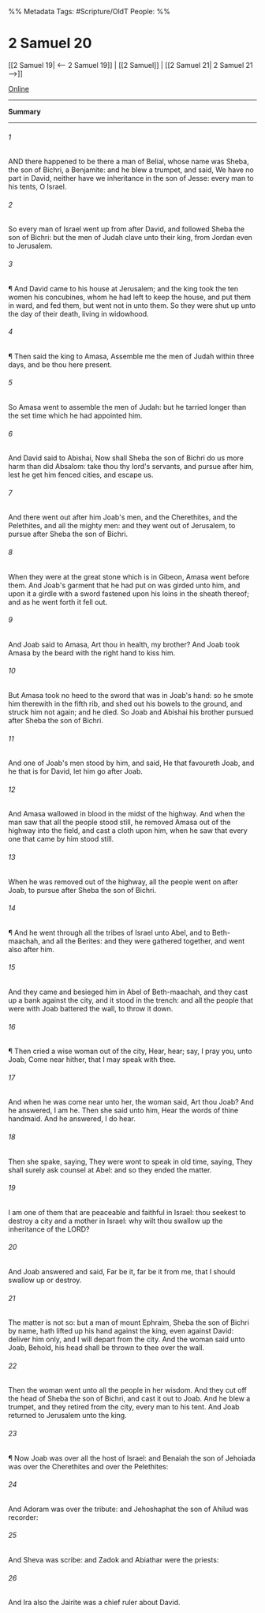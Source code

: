 

%% Metadata
Tags: #Scripture/OldT
People: 
%%
# 2 Samuel 20
[[2 Samuel 19| <-- 2 Samuel 19]] | [[2 Samuel]] | [[2 Samuel 21| 2 Samuel 21 -->]]

[Online](https://churchofjesuschrist.org/study/scriptures/ot/2-sam/20?lang=eng)

---
__Summary__



---

###### 1
AND there happened to be there a man of Belial, whose name was Sheba, the son of Bichri, a Benjamite: and he blew a trumpet, and said, We have no part in David, neither have we inheritance in the son of Jesse: every man to his tents, O Israel.
###### 2
So every man of Israel went up from after David, and followed Sheba the son of Bichri: but the men of Judah clave unto their king, from Jordan even to Jerusalem.
###### 3
¶ And David came to his house at Jerusalem; and the king took the ten women his concubines, whom he had left to keep the house, and put them in ward, and fed them, but went not in unto them.  So they were shut up unto the day of their death, living in widowhood.
###### 4
¶ Then said the king to Amasa, Assemble me the men of Judah within three days, and be thou here present.
###### 5
So Amasa went to assemble the men of Judah: but he tarried longer than the set time which he had appointed him.
###### 6
And David said to Abishai, Now shall Sheba the son of Bichri do us more harm than did Absalom: take thou thy lord's servants, and pursue after him, lest he get him fenced cities, and escape us.
###### 7
And there went out after him Joab's men, and the Cherethites, and the Pelethites, and all the mighty men: and they went out of Jerusalem, to pursue after Sheba the son of Bichri.
###### 8
When they were at the great stone which is in Gibeon, Amasa went before them.  And Joab's garment that he had put on was girded unto him, and upon it a girdle with a sword fastened upon his loins in the sheath thereof; and as he went forth it fell out.
###### 9
And Joab said to Amasa, Art thou in health, my brother?  And Joab took Amasa by the beard with the right hand to kiss him.
###### 10
But Amasa took no heed to the sword that was in Joab's hand: so he smote him therewith in the fifth rib, and shed out his bowels to the ground, and struck him not again; and he died.  So Joab and Abishai his brother pursued after Sheba the son of Bichri.
###### 11
And one of Joab's men stood by him, and said, He that favoureth Joab, and he that is for David, let him go after Joab.
###### 12
And Amasa wallowed in blood in the midst of the highway.  And when the man saw that all the people stood still, he removed Amasa out of the highway into the field, and cast a cloth upon him, when he saw that every one that came by him stood still.
###### 13
When he was removed out of the highway, all the people went on after Joab, to pursue after Sheba the son of Bichri.
###### 14
¶ And he went through all the tribes of Israel unto Abel, and to Beth-maachah, and all the Berites: and they were gathered together, and went also after him.
###### 15
And they came and besieged him in Abel of Beth-maachah, and they cast up a bank against the city, and it stood in the trench: and all the people that were with Joab battered the wall, to throw it down.
###### 16
¶ Then cried a wise woman out of the city, Hear, hear; say, I pray you, unto Joab, Come near hither, that I may speak with thee.
###### 17
And when he was come near unto her, the woman said, Art thou Joab?  And he answered, I am he.  Then she said unto him, Hear the words of thine handmaid.  And he answered, I do hear.
###### 18
Then she spake, saying, They were wont to speak in old time, saying, They shall surely ask counsel at Abel: and so they ended the matter.
###### 19
I am one of them that are peaceable and faithful in Israel: thou seekest to destroy a city and a mother in Israel: why wilt thou swallow up the inheritance of the LORD?
###### 20
And Joab answered and said, Far be it, far be it from me, that I should swallow up or destroy.
###### 21
The matter is not so: but a man of mount Ephraim, Sheba the son of Bichri by name, hath lifted up his hand against the king, even against David: deliver him only, and I will depart from the city.  And the woman said unto Joab, Behold, his head shall be thrown to thee over the wall.
###### 22
Then the woman went unto all the people in her wisdom.  And they cut off the head of Sheba the son of Bichri, and cast it out to Joab.  And he blew a trumpet, and they retired from the city, every man to his tent.  And Joab returned to Jerusalem unto the king.
###### 23
¶ Now Joab was over all the host of Israel: and Benaiah the son of Jehoiada was over the Cherethites and over the Pelethites:
###### 24
And Adoram was over the tribute: and Jehoshaphat the son of Ahilud was recorder:
###### 25
And Sheva was scribe: and Zadok and Abiathar were the priests:
###### 26
And Ira also the Jairite was a chief ruler about David.



